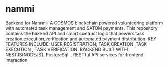 # nammi
Backend for Nammi- A COSMOS blockchain powered volunteering platform with automated task management and $ATOM payments.
This repository contains the bakend API and smart contract logic that powers task creation,execution,verification and automated payment distribution.
KEY FEATURES INCLUDE:
USER REGISTRATION, TASK CREATION ,TASK EXECUTION , TASK VERIFICATION.
BACKEND BUILT WITH NESTJS(NODEJS), PostgreSql ..
RESTful API services for frontend interaction
